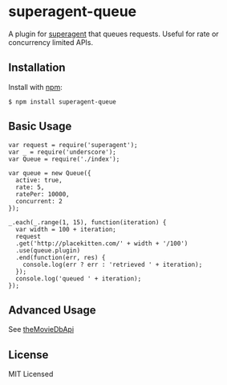 # superagent-queue

  A plugin for [superagent](https://github.com/visionmedia/superagent) that
  queues requests. Useful for rate or concurrency limited APIs.

## Installation

  Install with [npm](http://npmjs.org):

    $ npm install superagent-queue

## Basic Usage

    var request = require('superagent');
    var _ = require('underscore');
    var Queue = require('./index');

    var queue = new Queue({
      active: true,
      rate: 5,
      ratePer: 10000,
      concurrent: 2
    });

    _.each(_.range(1, 15), function(iteration) {
      var width = 100 + iteration;
      request
      .get('http://placekitten.com/' + width + '/100')
      .use(queue.plugin)
      .end(function(err, res) {
        console.log(err ? err : 'retrieved ' + iteration);
      });
      console.log('queued ' + iteration);
    });

## Advanced Usage

See [theMovieDbApi](https://github.com/leviwheatcroft/themoviedbapi/blob/master/index.js)

## License

MIT Licensed
